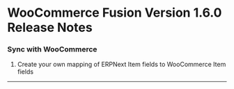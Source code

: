 # WooCommerce Fusion Version 1.6.0 Release Notes

### Sync with WooCommerce
1. Create your own mapping of ERPNext Item fields to WooCommerce Item fields

---
